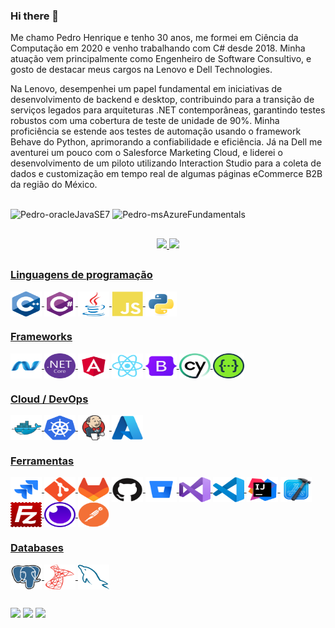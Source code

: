 ### Hi there 👋

Me chamo Pedro Henrique e tenho 30 anos, me formei em Ciência da Computação em 2020 e venho trabalhando com C# desde 2018. Minha atuação vem principalmente como Engenheiro de Software Consultivo, e gosto de destacar meus cargos na Lenovo e Dell Technologies.

Na Lenovo, desempenhei um papel fundamental em iniciativas de desenvolvimento de backend e desktop, contribuindo para a transição de serviços legados para arquiteturas .NET contemporâneas, garantindo testes robustos com uma cobertura de teste de unidade de 90%. Minha proficiência se estende aos testes de automação usando o framework Behave do Python, aprimorando a confiabilidade e eficiência.
Já na Dell me aventurei um pouco com o Salesforce Marketing Cloud, e liderei o desenvolvimento de um piloto utilizando Interaction Studio para a coleta de dados e customização em tempo real de algumas páginas eCommerce B2B da região do México.

##

<img align="center" alt="Pedro-oracleJavaSE7" height="140" width="140" src="https://images.credly.com/size/340x340/images/9956323d-90eb-4a7a-9fc6-4750ce433d3a/Oracle-Certification-badge_OC-Associate600X600.png">
<img align="center" alt="Pedro-msAzureFundamentals" height="140" width="140" src="https://images.credly.com/size/340x340/images/be8fcaeb-c769-4858-b567-ffaaa73ce8cf/image.png">

##

<div align="center">
  <a href="https://github.com/pedrogmoreira">
  <img height="180em" src="https://github-readme-stats.vercel.app/api?username=pedrogmoreira&show_icons=true&theme=tokyonight&include_all_commits=true&count_private=true"/>
  <img height="180em" src="https://github-readme-stats.vercel.app/api/top-langs/?username=pedrogmoreira&layout=compact&langs_count=7&theme=tokyonight"/>
</div>

##

### Linguagens de programação

<div style="display: inline_block">
  <img align="center" alt="Pedro-CPP" height="40" width="50" src="https://raw.githubusercontent.com/devicons/devicon/master/icons/cplusplus/cplusplus-original.svg">
  <img align="center" alt="Pedro-Csharp" height="40" width="50" src="https://raw.githubusercontent.com/devicons/devicon/master/icons/csharp/csharp-original.svg">
  <img align="center" alt="Pedro-Java" height="40" width="50" src="https://raw.githubusercontent.com/devicons/devicon/master/icons/java/java-original.svg">
  <img align="center" alt="Pedro-JS" height="40" width="50" src="https://raw.githubusercontent.com/devicons/devicon/master/icons/javascript/javascript-plain.svg">
  <img align="center" alt="Pedro-python" height="40" width="50" src="https://raw.githubusercontent.com/devicons/devicon/master/icons/python/python-original.svg">
</div>

### Frameworks

<div style="display: inline_block">
<img align="center" alt="Pedro-Net" height="40" width="50" src="https://raw.githubusercontent.com/devicons/devicon/master/icons/dot-net/dot-net-original.svg">
  <img align="center" alt="Pedro-NetCore" height="40" width="50" src="https://raw.githubusercontent.com/devicons/devicon/master/icons/dotnetcore/dotnetcore-original.svg">
  <img align="center" alt="Pedro-Angular" height="40" width="50" src="https://raw.githubusercontent.com/devicons/devicon/master/icons/angular/angular-original.svg">
  <img align="center" alt="Pedro-React" height="40" width="50" src="https://raw.githubusercontent.com/devicons/devicon/master/icons/react/react-original.svg">
  <img align="center" alt="Pedro-Bootstrap" height="40" width="50" src="https://raw.githubusercontent.com/devicons/devicon/master/icons/bootstrap/bootstrap-original.svg">
  <img align="center" alt="Pedro-cypres" height="40" width="50" src="https://raw.githubusercontent.com/devicons/devicon/master/icons/cypressio/cypressio-original.svg">
  <img align="center" alt="Pedro-swagger" height="40" width="50" src="https://raw.githubusercontent.com/devicons/devicon/master/icons/swagger/swagger-original.svg">
</div>

### Cloud / DevOps

<div style="display: inline_block">
  <img align="center" alt="Pedro-Docker" height="40" width="50" src="https://raw.githubusercontent.com/devicons/devicon/master/icons/docker/docker-original.svg">
  <img align="center" alt="Pedro-k8s" height="40" width="50" src="https://raw.githubusercontent.com/devicons/devicon/master/icons/kubernetes/kubernetes-original.svg">
  <img align="center" alt="Pedro-jenkins" height="40" width="50" src="https://raw.githubusercontent.com/devicons/devicon/master/icons/jenkins/jenkins-original.svg">
  <img align="center" alt="Pedro-Azure" height="40" width="50" src="https://raw.githubusercontent.com/devicons/devicon/master/icons/azure/azure-original.svg">
</div>

### Ferramentas

<div style="display: inline_block">
  <img align="center" alt="Pedro-Jira" height="40" width="50" src="https://raw.githubusercontent.com/devicons/devicon/master/icons/jira/jira-original.svg">
  <img align="center" alt="Pedro-Git" height="40" width="50" src="https://raw.githubusercontent.com/devicons/devicon/master/icons/git/git-original.svg">
  <img align="center" alt="Pedro-Gitlab" height="40" width="50" src="https://raw.githubusercontent.com/devicons/devicon/master/icons/gitlab/gitlab-original.svg">
  <img align="center" alt="Pedro-Github" height="40" width="50" src="https://raw.githubusercontent.com/devicons/devicon/master/icons/github/github-original.svg">
  <img align="center" alt="Pedro-BitBucket" height="40" width="50" src="https://raw.githubusercontent.com/devicons/devicon/master/icons/bitbucket/bitbucket-original.svg">
  <img align="center" alt="Pedro-VS" height="40" width="50" src="https://raw.githubusercontent.com/devicons/devicon/master/icons/visualstudio/visualstudio-original.svg">
  <img align="center" alt="Pedro-VSCode" height="40" width="50" src="https://raw.githubusercontent.com/devicons/devicon/master/icons/vscode/vscode-original.svg">
  <img align="center" alt="Pedro-IntelliJ" height="40" width="50" src="https://raw.githubusercontent.com/devicons/devicon/master/icons/intellij/intellij-original.svg">
  <img align="center" alt="Pedro-XCode" height="40" width="50" src="https://raw.githubusercontent.com/devicons/devicon/master/icons/xcode/xcode-original.svg">
  <img align="center" alt="Pedro-filezilla" height="40" width="50" src="https://raw.githubusercontent.com/devicons/devicon/master/icons/filezilla/filezilla-original.svg">
  <img align="center" alt="Pedro-insomnia" height="40" width="50" src="https://raw.githubusercontent.com/devicons/devicon/master/icons/insomnia/insomnia-original.svg">
  <img align="center" alt="Pedro-postman" height="40" width="50" src="https://raw.githubusercontent.com/devicons/devicon/master/icons/postman/postman-original.svg">
</div>

### Databases

<div style="display: inline_block">
  <img align="center" alt="Pedro-PGSQL" height="40" width="50" src="https://raw.githubusercontent.com/devicons/devicon/master/icons/postgresql/postgresql-original.svg">
  <img align="center" alt="Pedro-MSSQL" height="40" width="50" src="https://raw.githubusercontent.com/devicons/devicon/master/icons/microsoftsqlserver/microsoftsqlserver-plain.svg">
  <img align="center" alt="Pedro-MYSQL" height="40" width="50" src="https://raw.githubusercontent.com/devicons/devicon/master/icons/mysql/mysql-original.svg">
</div>
  
  ##
 
  <a href="https://instagram.com/phmoreira93" target="_blank"><img src="https://img.shields.io/badge/-Instagram-%23E4405F?style=for-the-badge&logo=instagram&logoColor=white" target="_blank"></a>
  <a href = "mailto:contato@phmoreira.dev"><img src="https://img.shields.io/badge/-Outlook_Mail-0078D4?style=for-the-badge&logo=microsoft-outlook&logoColor=white" target="_blank"></a>
  <a href="https://www.linkedin.com/in/pedrogmoreira" target="_blank"><img src="https://img.shields.io/badge/-LinkedIn-%230077B5?style=for-the-badge&logo=linkedin&logoColor=white" target="_blank"></a> 
 
</div>
